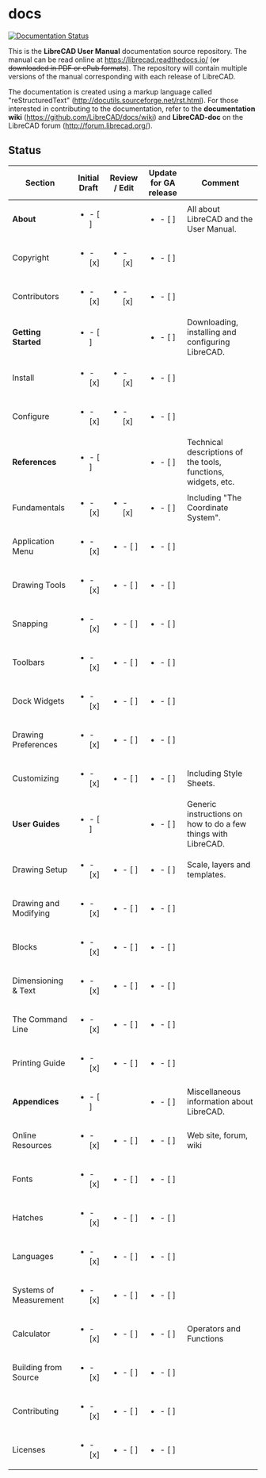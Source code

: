 # docs
[![Documentation Status](https://readthedocs.org/projects/librecad/badge/?version=latest)](https://librecad.readthedocs.io/en/latest/?badge=latest)

This is the **LibreCAD User Manual** documentation source repository.  The manual can be read online at https://librecad.readthedocs.io/ (~~or downloaded in PDF or ePub formats~~). The repository will contain multiple versions of the manual corresponding with each release of LibreCAD.

The documentation is created using a markup language called "reStructuredText" (http://docutils.sourceforge.net/rst.html).  For those interested in contributing to the documentation, refer to the **documentation wiki** (https://github.com/LibreCAD/docs/wiki) and **LibreCAD-doc** on the LibreCAD forum (http://forum.librecad.org/).


## Status 


Section | Initial Draft | Review / Edit | Update for GA release | Comment
--- | --- | --- | --- | ---
**About** | <ul><li>- [ ] </li></ul> |   | <ul><li>- [ ] </li></ul> | All about LibreCAD and the User Manual.
   Copyright | <ul><li>- [x] </li></ul> | <ul><li>- [x] </li></ul> | <ul><li>- [ ] </li></ul> | 
   Contributors | <ul><li>- [x] </li></ul> | <ul><li>- [x] </li></ul> | <ul><li>- [ ] </li></ul> | 
**Getting Started** | <ul><li>- [ ] </li></ul> |   | <ul><li>- [ ] </li></ul> | Downloading, installing and configuring LibreCAD.
   Install | <ul><li>- [x] </li></ul> | <ul><li>- [x] </li></ul> | <ul><li>- [ ] </li></ul> | 
   Configure | <ul><li>- [x] </li></ul> | <ul><li>- [x] </li></ul> | <ul><li>- [ ] </li></ul> | 
**References** | <ul><li>- [ ] </li></ul> |   | <ul><li>- [ ] </li></ul> | Technical descriptions of the tools, functions, widgets, etc.
   Fundamentals | <ul><li>- [x] </li></ul> | <ul><li>- [x] </li></ul> | <ul><li>- [ ] </li></ul> | Including "The Coordinate System".
   Application Menu | <ul><li>- [x] </li></ul> | <ul><li>- [ ] </li></ul> | <ul><li>- [ ] </li></ul> | 
   Drawing Tools | <ul><li>- [x] </li></ul> | <ul><li>- [ ] </li></ul> | <ul><li>- [ ] </li></ul> | 
   Snapping | <ul><li>- [x] </li></ul> | <ul><li>- [ ] </li></ul> | <ul><li>- [ ] </li></ul> | 
   Toolbars | <ul><li>- [x] </li></ul> | <ul><li>- [ ] </li></ul> | <ul><li>- [ ] </li></ul> | 
   Dock Widgets | <ul><li>- [x] </li></ul> | <ul><li>- [ ] </li></ul> | <ul><li>- [ ] </li></ul> | 
   Drawing Preferences | <ul><li>- [x] </li></ul> | <ul><li>- [ ] </li></ul> | <ul><li>- [ ] </li></ul> | 
   Customizing | <ul><li>- [x] </li></ul> | <ul><li>- [ ] </li></ul> | <ul><li>- [ ] </li></ul> | Including Style Sheets.
**User Guides** | <ul><li>- [ ] </li></ul> |   | <ul><li>- [ ] </li></ul> | Generic instructions on how to do a few things with LibreCAD.
   Drawing Setup | <ul><li>- [x] </li></ul> | <ul><li>- [ ] </li></ul> | <ul><li>- [ ] </li></ul> | Scale, layers and templates.
   Drawing and Modifying | <ul><li>- [x] </li></ul> | <ul><li>- [ ] </li></ul> | <ul><li>- [ ] </li></ul> | 
   Blocks | <ul><li>- [x] </li></ul> | <ul><li>- [ ] </li></ul> | <ul><li>- [ ] </li></ul> | 
   Dimensioning & Text | <ul><li>- [x] </li></ul> | <ul><li>- [ ] </li></ul> | <ul><li>- [ ] </li></ul> | 
   The Command Line | <ul><li>- [x] </li></ul> | <ul><li>- [ ] </li></ul> | <ul><li>- [ ] </li></ul> | 
   Printing Guide | <ul><li>- [x] </li></ul> | <ul><li>- [ ] </li></ul> | <ul><li>- [ ] </li></ul> | 
**Appendices** | <ul><li>- [ ] </li></ul> |   | <ul><li>- [ ] </li></ul> | Miscellaneous information about LibreCAD.
   Online Resources | <ul><li>- [x] </li></ul> | <ul><li>- [ ] </li></ul> | <ul><li>- [ ] </li></ul> | Web site, forum, wiki
   Fonts | <ul><li>- [x] </li></ul> | <ul><li>- [ ] </li></ul> | <ul><li>- [ ] </li></ul> | 
   Hatches | <ul><li>- [x] </li></ul> | <ul><li>- [ ] </li></ul> | <ul><li>- [ ] </li></ul> | 
   Languages | <ul><li>- [x] </li></ul> | <ul><li>- [ ] </li></ul> | <ul><li>- [ ] </li></ul> | 
   Systems of Measurement | <ul><li>- [x] </li></ul> | <ul><li>- [ ] </li></ul> | <ul><li>- [ ] </li></ul> | 
   Calculator | <ul><li>- [x] </li></ul> | <ul><li>- [ ] </li></ul> | <ul><li>- [ ] </li></ul> | Operators and Functions
   Building from Source | <ul><li>- [x] </li></ul> | <ul><li>- [ ] </li></ul> | <ul><li>- [ ] </li></ul> | 
   Contributing | <ul><li>- [x] </li></ul> | <ul><li>- [ ] </li></ul> | <ul><li>- [ ] </li></ul> | 
   Licenses | <ul><li>- [x] </li></ul> | <ul><li>- [ ] </li></ul> | <ul><li>- [ ] </li></ul> | 

